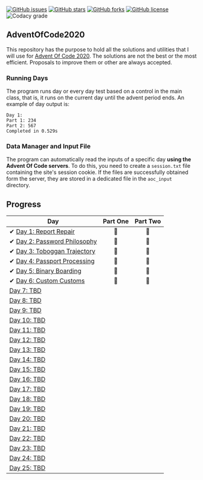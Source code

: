 [![GitHub issues](https://img.shields.io/github/issues/asarro99/AdventOfCode2020?style=flat-square)](https://github.com/asarro99/AdventOfCode2020/issues)
[![GitHub stars](https://img.shields.io/github/stars/asarro99/AdventOfCode2020?style=flat-square)](https://github.com/asarro99/AdventOfCode2020/stargazers)
[![GitHub forks](https://img.shields.io/github/forks/asarro99/AdventOfCode2020?style=flat-square)](https://github.com/asarro99/AdventOfCode2020/network)
[![GitHub license](https://img.shields.io/github/license/asarro99/AdventOfCode2020?style=flat-square)](https://github.com/asarro99/AdventOfCode2020/blob/master/LICENSE)
![Codacy grade](https://img.shields.io/codacy/grade/c4b1577655854d16aa5177fb8600c116?logo=codacy&style=flat-square)

## AdventOfCode2020

This repository has the purpose to hold all the solutions and utilities that I will use
for [Advent Of Code 2020](https://adventofcode.com/2020). The solutions are not the best or the most efficient.
Proposals to improve them or other are always accepted.

### Running Days

The program runs day or every day test based on a control in the main class, that is, it runs on the current day until
the advent period ends. An example of day output is:

```text
Day 1:
Part 1: 234
Part 2: 567
Completed in 0.529s
```

### Data Manager and Input File

The program can automatically read the inputs of a specific day **using the Advent Of Code servers**. To do this, you
need to create a `session.txt` file containing the site's session cookie. If the files are successfully obtained form
the server, they are stored in a dedicated file in the `aoc_input` directory.

## Progress

| Day  | Part One | Part Two | 
|---|:---:|:---:|
| ✔ [Day 1: Report Repair](https://github.com/asarro99/AdventOfCode2020/tree/master/src/adventofcode2020/days/day01)| 🌟 | 🌟 |
| ✔ [Day 2: Password Philosophy](https://github.com/asarro99/AdventOfCode2020/tree/master/src/adventofcode2020/days/day02)| 🌟 | 🌟 |
| ✔ [Day 3: Toboggan Trajectory](https://github.com/asarro99/AdventOfCode2020/tree/master/src/adventofcode2020/days/day03)| 🌟 | 🌟 |
| ✔ [Day 4: Passport Processing](https://github.com/asarro99/AdventOfCode2020/tree/master/src/adventofcode2020/days/day04)| 🌟 | 🌟 |
| ✔ [Day 5: Binary Boarding](https://github.com/asarro99/AdventOfCode2020/tree/master/src/adventofcode2020/days/day05)| 🌟 | 🌟 |
| ✔ [Day 6: Custom Customs](https://github.com/asarro99/AdventOfCode2020/tree/master/src/adventofcode2020/days/day05)| 🌟 | 🌟 |
| [Day 7: TBD]()| | |
| [Day 8: TBD]()| | |
| [Day 9: TBD]()| | |
| [Day 10: TBD]()| | |
| [Day 11: TBD]()| | |
| [Day 12: TBD]()| | |
| [Day 13: TBD]()| | |
| [Day 14: TBD]()| | |
| [Day 15: TBD]()| | |
| [Day 16: TBD]()| | |
| [Day 17: TBD]()| | |
| [Day 18: TBD]()| | |
| [Day 19: TBD]()| | |
| [Day 20: TBD]()| | |
| [Day 21: TBD]()| | |
| [Day 22: TBD]()| | |
| [Day 23: TBD]()| | |
| [Day 24: TBD]()| | |
| [Day 25: TBD]()| | |